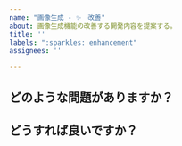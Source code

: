 ```yaml
---
name: "画像生成 - ✨　改善"
about: 画像生成機能の改善する開発内容を提案する。
title: ''
labels: ":sparkles: enhancement"
assignees: ''

---
```


## どのような問題がありますか？

## どうすれば良いですか？